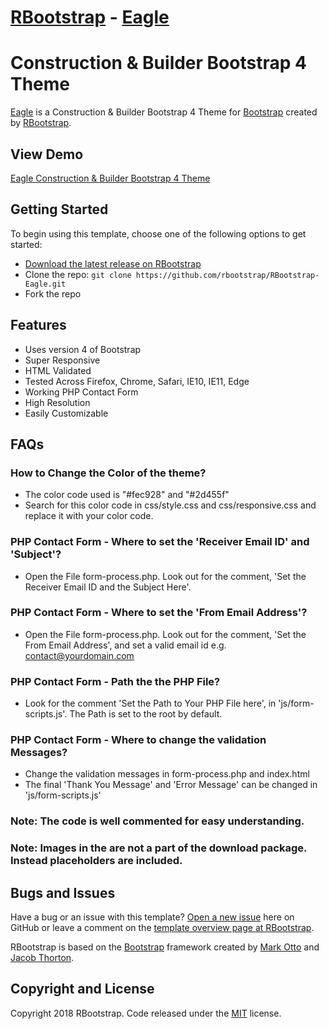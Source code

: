 # [RBootstrap](http://rbootstrap.com/) - [Eagle](http://rbootstrap.com/eagle/)

# Construction & Builder Bootstrap 4 Theme

[Eagle](http://rbootstrap.com/eagle/) is a Construction & Builder Bootstrap 4 Theme for [Bootstrap](http://getbootstrap.com/) created by [RBootstrap](http://rbootstrap.com/).

## View Demo

[Eagle Construction & Builder Bootstrap 4 Theme](https://rbootstrap.github.io/eagle/)

## Getting Started

To begin using this template, choose one of the following options to get started:
* [Download the latest release on RBootstrap](http://rbootstrap.com/eagle/)
* Clone the repo: `git clone https://github.com/rbootstrap/RBootstrap-Eagle.git`
* Fork the repo

## Features
* Uses version 4 of Bootstrap
* Super Responsive
* HTML Validated
* Tested Across Firefox, Chrome, Safari, IE10, IE11, Edge
* Working PHP Contact Form
* High Resolution
* Easily Customizable

## FAQs
### How to Change the Color of the theme?
* The color code used is "#fec928" and "#2d455f"
* Search for this color code in css/style.css and css/responsive.css and replace it with your color code.

### PHP Contact Form - Where to set the 'Receiver Email ID' and 'Subject'?
* Open the File form-process.php. Look out for the comment, 'Set the Receiver Email ID and the Subject Here'.

### PHP Contact Form - Where to set the 'From Email Address'?
* Open the File form-process.php. Look out for the comment, 'Set the From Email Address', and set a valid email id e.g.
contact@yourdomain.com

### PHP Contact Form - Path the the PHP File?
* Look for the comment 'Set the Path to Your PHP File here', in 'js/form-scripts.js'. The Path is set to the root by default.

### PHP Contact Form - Where to change the validation Messages?
* Change the validation messages in form-process.php and index.html
* The final 'Thank You Message' and 'Error Message' can be changed in 'js/form-scripts.js'

### Note: The code is well commented for easy understanding.

### Note: Images in the are not a part of the download package. Instead placeholders are included. 

## Bugs and Issues

Have a bug or an issue with this template? [Open a new issue](https://github.com/rbootstrap/RBootstrap-Eagle/issues) here on GitHub or leave a comment on the [template overview page at RBootstrap](http://rbootstrap.com/eagle/).

RBootstrap is based on the [Bootstrap](http://getbootstrap.com/) framework created by [Mark Otto](https://twitter.com/mdo) and [Jacob Thorton](https://twitter.com/fat).

## Copyright and License

Copyright 2018 RBootstrap. Code released under the [MIT](https://github.com/rbootstrap/RBootstrap-Eagle/blob/master/LICENSE) license.
